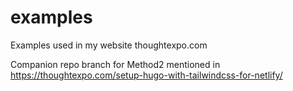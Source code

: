 # examples
Examples used in my website thoughtexpo.com

Companion repo branch for Method2 mentioned in https://thoughtexpo.com/setup-hugo-with-tailwindcss-for-netlify/
